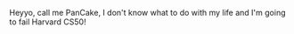 Heyyo, call me PanCake, I don't know what to do with my life and I'm going to fail Harvard CS50!

<!---
KromerKat/KromerKat is a ✨ special ✨ repository because its `README.md` (this file) appears on your GitHub profile.
You can click the Preview link to take a look at your changes.
--->
